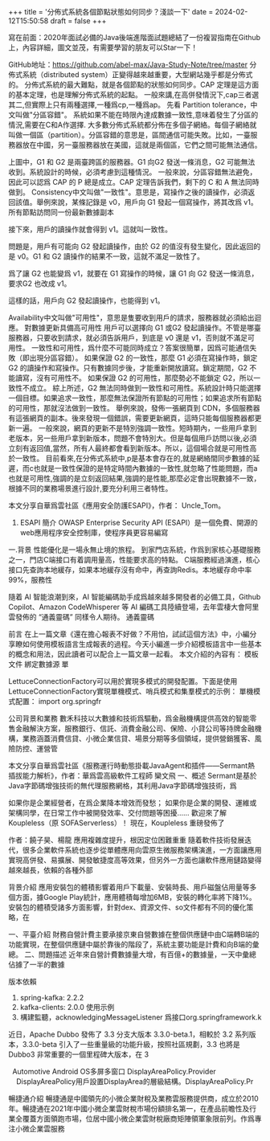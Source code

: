 
+++
title = '分佈式系統各個節點狀態如何同步？淺談一下'
date = 2024-02-12T15:50:58
draft = false
+++
<!--more-->寫在前面：2020年面試必備的Java後端進階面試題總結了一份複習指南在Github上，內容詳細，圖文並茂，有需要學習的朋友可以Star一下！
GitHub地址：https://github.com/abel-max/Java-Study-Note/tree/master
分佈式系統（distributed system）正變得越來越重要，大型網站幾乎都是分佈式的。 分佈式系統的最大難點，就是各個節點的狀態如何同步。CAP 定理是這方面的基本定理，也是理解分佈式系統的起點。
一般來講,在高併發情況下,cap三者選其二,但實際上只有兩種選擇,一種爲cp,一種爲ap。
先看 Partition tolerance，中文叫做"分區容錯"。
系統如果不能在時限內達成數據一致性,意味着發生了分區的情況,需要在C和A作選擇.
大多數分佈式系統都分佈在多個子網絡。每個子網絡就叫做一個區（partition）。分區容錯的意思是，區間通信可能失敗。比如，一臺服務器放在中國，另一臺服務器放在美國，這就是兩個區，它們之間可能無法通信。

上圖中，G1 和 G2 是兩臺跨區的服務器。G1 向G2 發送一條消息，G2 可能無法收到。系統設計的時候，必須考慮到這種情況。
一般來說，分區容錯無法避免，因此可以認爲 CAP 的 P 總是成立。CAP 定理告訴我們，剩下的 C 和 A 無法同時做到。
Consistency中文叫做"一致性"。意思是，寫操作之後的讀操作，必須返回該值。舉例來說，某條記錄是 v0，用戶向 G1 發起一個寫操作，將其改爲 v1。
所有節點訪問同一份最新數據副本

接下來，用戶的讀操作就會得到 v1。這就叫一致性。

問題是，用戶有可能向 G2 發起讀操作，由於 G2 的值沒有發生變化，因此返回的是 v0。G1 和 G2 讀操作的結果不一致，這就不滿足一致性了。

爲了讓 G2 也能變爲 v1，就要在 G1 寫操作的時候，讓 G1 向 G2 發送一條消息，要求G2 也改成 v1。

這樣的話，用戶向 G2 發起讀操作，也能得到 v1。

Availability中文叫做"可用性"，意思是隻要收到用戶的請求，服務器就必須給出迴應。
對數據更新具備高可用性
用戶可以選擇向 G1 或G2 發起讀操作。不管是哪臺服務器，只要收到請求，就必須告訴用戶，到底是 v0 還是 v1，否則就不滿足可用性。
一致性和可用性，爲什麼不可能同時成立？答案很簡單，因爲可能通信失敗（即出現分區容錯）。
如果保證 G2 的一致性，那麼 G1 必須在寫操作時，鎖定 G2 的讀操作和寫操作。只有數據同步後，才能重新開放讀寫。鎖定期間，G2 不能讀寫，沒有可用性不。
如果保證 G2 的可用性，那麼勢必不能鎖定 G2，所以一致性不成立。
綜上所述，G2 無法同時做到一致性和可用性。系統設計時只能選擇一個目標。如果追求一致性，那麼無法保證所有節點的可用性；如果追求所有節點的可用性，那就沒法做到一致性。
舉例來說，發佈一張網頁到 CDN，多個服務器有這張網頁的副本。後來發現一個錯誤，需要更新網頁，這時只能每個服務器都更新一遍。
一般來說，網頁的更新不是特別強調一致性。短時期內，一些用戶拿到老版本，另一些用戶拿到新版本，問題不會特別大。但是每個用戶訪問以後,必須立刻有返回值,當然，所有人最終都會看到新版本。所以，這個場合就是可用性高於一致性。
目前看來,在分佈式系統中,p是基本會存在的,就是網絡間同步數據的延遲，而c也就是一致性保證的是特定時間內數據的一致性,就忽略了性能問題，而a也就是可用性,強調的是立刻返回結果,強調的是性能,那麼必定會出現數據不一致，根據不同的業務場景進行設計,要充分利用三者特性。


本文分享自華爲雲社區《應用安全防護ESAPI》，作者： Uncle_Tom。
1. ESAPI 簡介
OWASP Enterprise Security API (ESAPI）是一個免費、開源的web應用程序安全控制庫，使程序員更容易編寫




一.背景
性能優化是一場永無止境的旅程。
到家門店系統，作爲到家核心基礎服務之一，門店C端接口有着調用量高，性能要求高的特點。
C端服務經過演進，核心接口先查詢本地緩存，如果本地緩存沒有命中，再查詢Redis。本地緩存命中率99%，服務性




隨着 AI 智能浪潮到來，AI 智能編碼助手成爲越來越多開發者的必備工具，Github Copilot、Amazon CodeWhisperer 等 AI 編碼工具陸續登場，去年雲棲大會阿里雲發佈的 “通義靈碼” 同樣令人期待。
通義靈碼




前言
在上一篇文章《還在擔心報表不好做？不用怕，試試這個方法》中，小編分享瞭如何使用模板語言生成報表的過程。今天小編進一步介紹模板語言中一些基本的概念和用法，因此讀者可以配合上一篇文章一起看。
本文介紹的內容有：
模板文件
綁定數據源
單




LettuceConnectionFactory可以用於實現多模式的開發配置。下面是使用LettuceConnectionFactory實現單機模式、哨兵模式和集羣模式的示例：
單機模式配置：
import org.springfr




公司背景和業務
數禾科技以大數據和技術爲驅動，爲金融機構提供高效的智能零售金融解決方案，服務銀行、信託、消費金融公司、保險、小貸公司等持牌金融機構，業務涵蓋消費信貸、小微企業信貸、場景分期等多個領域，提供營銷獲客、風險防控、運營管




本文分享自華爲雲社區《服務運行時動態掛載JavaAgent和插件——Sermant熱插拔能力解析》，作者：華爲雲高級軟件工程師 欒文飛
一、概述
Sermant是基於Java字節碼增強技術的無代理服務網格，其利用Java字節碼增強技術，爲




如果你是企業經營者，在爲企業降本增效而發愁；
如果你是企業的開發、運維或架構同學，在日常工作中被開發效率、交付問題等困擾…… 歡迎來了解 Koupleless（原 SOFAServerless）！
現在，Koupleless 重磅發佈了




作者：饒子昊、楊龍
應用複雜度提升，根因定位困難重重
隨着軟件技術發展迭代，很多企業軟件系統也逐步從單體應用向雲原生微服務架構演進，一方面讓應用實現高併發、易擴展、開發敏捷度高等效果，但另外一方面也讓軟件應用鏈路變得越來越長，依賴的各種外部




背景介紹
應用安裝包的體積影響着用戶下載量、安裝時長、用戶磁盤佔用量等多個方面，據Google Play統計，應用體積每增加6MB，安裝的轉化率將下降1%。
安裝包的體積受諸多方面影響，針對dex、資源文件、so文件都有不同的優化策略，在




一、平臺介紹
財務自營計費主要承接京東自營數據在整個供應鏈中由C端轉B端的功能實現，在整個供應鏈中屬於靠後的階段了，系統主要功能是計費和向B端的彙總。
二、問題描述
近年來自營計費數據量大增，有百億+的數據量，一天中彙總佔據了一半的數據




版本依賴
1. spring-kafka: 2.2.2
2. kafka-clients: 2.0.0
使用示例
1. 構建監聽，acknowledgingMessageListener 爲接口org.springframework.k




近日，Apache Dubbo 發佈了 3.3 分支大版本 3.3.0-beta.1，相較於 3.2 系列版本，3.3.0-beta 引入了一些重量級的功能升級，按照社區規劃，3.3 也將是 Dubbo3 非常重要的一個里程碑大版本，在 3




 
Automotive Android OS多屏多窗口
DisplayAreaPolicy.Provider
    DisplayAreaPolicy用戶設置DisplayArea的層級結構。DisplayAreaPolicy.Pr




暢捷通介紹
暢捷通是中國領先的小微企業財稅及業務雲服務提供商，成立於2010年。暢捷通在2021年中國小微企業雲財稅市場份額排名第一，在產品前瞻性及行業全覆蓋方面領跑市場，位居中國小微企業雲財稅廠商矩陣領軍象限前列。作爲專注小微企業雲服務

